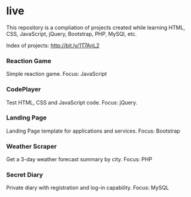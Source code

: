 # live

This repository is a compliation of projects created while learning HTML, CSS, JavaScript, jQuery, Bootstrap, PHP, MySQl, etc.

Index of projects:
http://bit.ly/1T7AnL2


### Reaction Game
Simple reaction game. Focus: JavaScript

### CodePlayer
Test HTML, CSS and JavaScript code. Focus: jQuery.

### Landing Page
Landing Page template for applications and services. Focus: Bootstrap

### Weather Scraper
Get a 3-day weather forecast summary by city. Focus: PHP

### Secret Diary
Private diary with registration and log-in capability. Focus: MySQL
